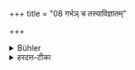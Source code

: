 +++
title = "08 गर्भञ् च तस्याविज्ञातम्"

+++

<details><summary>Bühler</summary>

8. Likewise he who has destroyed an embryo of a (Brāhmaṇa, even though its sex be) undistinguishable,
</details>

<details><summary>हरदत्त-टीका</summary>

## सूत्रम्
गर्भ च तस्याऽविज्ञातम् ॥ ८॥  
## टिप्पनी
तस्य ब्राह्मणमात्रस्य । गर्भं च स्त्रीपुन्नपुंसकभेदेनाऽविज्ञातम् । हत्वाभिशस्तो भवति ॥८॥
</details>
